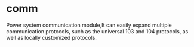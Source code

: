 # comm
Power system communication module,It can easily expand multiple communication protocols, such as the universal 103 and 104 protocols, as well as locally customized protocols.
